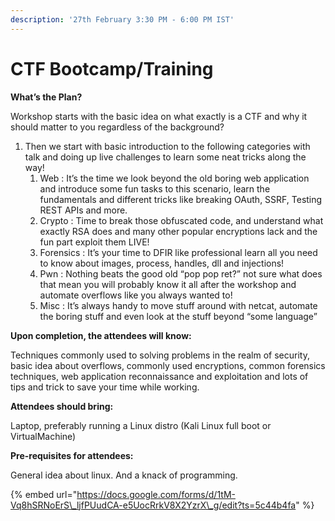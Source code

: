 ```yaml
---
description: '27th February 3:30 PM - 6:00 PM IST'
---
```


# CTF Bootcamp/Training

**What’s the Plan?** 

 Workshop starts with the basic idea on what exactly is a CTF and why it should matter to you regardless of the background? 

1. Then we start with basic introduction to the following categories with talk and doing up live challenges to learn some neat tricks along the way! 
   1. Web : It’s the time we look beyond the old boring web application and introduce some fun tasks to this scenario, learn the fundamentals and different tricks like breaking OAuth, SSRF, Testing REST APIs and more. 
   2. Crypto : Time to break those obfuscated code, and understand what exactly RSA does and many other popular encryptions lack and the fun part exploit them LIVE! 
   3. Forensics : It’s your time to DFIR like professional learn all you need to know about images, process, handles, dll and injections! 
   4. Pwn : Nothing beats the good old “pop pop ret?” not sure what does that mean you will probably know it all after the workshop and automate overflows like you always wanted to! 
   5.  Misc : It’s always handy to move stuff around with netcat, automate the boring stuff and even look at the stuff beyond “some language” 

**Upon completion, the attendees will know:** 

Techniques commonly used to solving problems in the realm of security, basic idea about overflows, commonly used encryptions, common forensics techniques, web application reconnaissance and exploitation and lots of tips and trick to save your time while working. 

**Attendees should bring:**

Laptop, preferably running a Linux distro \(Kali Linux full boot or VirtualMachine\) 

**Pre-requisites for attendees:** 

General idea about linux. And a knack of programming. 

{% embed url="https://docs.google.com/forms/d/1tM-Vq8hSRNoErS\_ljfPUudCA-e5UocRrkV8X2YzrX\_g/edit?ts=5c44b4fa" %}



